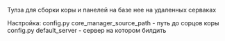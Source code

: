 Тулза для сборки коры и панелей на базе нее на удаленных серваках

Настройка:
config.py core_manager_source_path - путь до сорцов коры
config.py default_server - сервер на котором билдить
